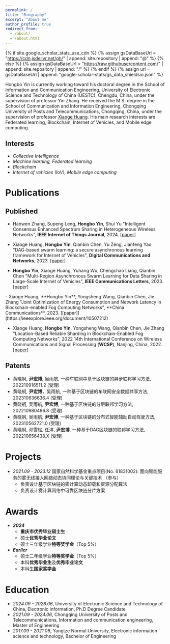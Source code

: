 ```yaml
---
permalink: /
title: "Biography"
excerpt: "About me"
author_profile: true
redirect_from: 
  - /about/
  - /about.html
---
```


{% if site.google_scholar_stats_use_cdn %}
{% assign gsDataBaseUrl = "https://cdn.jsdelivr.net/gh/" | append: site.repository | append: "@" %}
{% else %}
{% assign gsDataBaseUrl = "https://raw.githubusercontent.com/" | append: site.repository | append: "/" %}
{% endif %}
{% assign url = gsDataBaseUrl | append: "google-scholar-stats/gs_data_shieldsio.json" %}

<span class='anchor' id='-Biography'></span>

Hongbo Yin is currently working toward his doctoral degree in the School of Information and Communication Engineering, University of Electronic Science and Technology of China (UESTC), Chengdu, China, under the supervision of professor Yin Zhang. He received the M.S. degree in the School of Communication and Information Engineering, Chongqing University of Posts and Telecommunications, Chongqing, China, under the supervision of professor [Xiaoge Huang](https://faculty.cqupt.edu.cn/huangxg/zh_CN/index.htm). His main research interests are Federated learning, Blockchain, Internet of Vehicles, and Mobile edge computing.

Interests
------
- *Collective Intelligence*
- *Machine learning, Federated learning*
- *Blockchain*
- *Internet of vehicles (IoV), Mobile edge computing*
  
<span class='anchor' id='-Publications'></span>

Publications
======

<!--
Published
------

<div class='paper-box'>
  <div class='paper-box-image'>
    <div>
      <div class="badge">IEEE WCSP 2022</div>
      <img src='images/WCSP2022.png' alt="sym" width="100%">
    </div>
  </div>
  <div class='paper-box-text' markdown="1">

  - Xiaoge Huang, **Hongbo Yin**, Yongsheng Wang, Qianbin Chen, Jie Zhang "Location-Based Reliable Sharding in Blockchain-Enabled Fog Computing Networks", 2022 14th International Conference on Wireless Communications and Signal Processing (WCSP), Nanjing, China, 2022, pp. 12-16. (1st (supervisor), Published) [[pdf]](http://YinHonb.github.io/files/WCSP2022.pdf)
  </div>
</div>
 -->
 
Published
------

  - Hanwen Zhang, Supeng Leng, **Hongbo Yin**, Shui Yu "Intelligent Consensus Enhanced Spectrum Sharing in Heterogeneous Wireless Networks", **IEEE Internet of Things Journal**, 2024. [[paper]](https://ieeexplore.ieee.org/document/10584475)

  - Xiaoge Huang, **Hongbo Yin**, Qianbin Chen, Yu Zeng, Jianfeng Yao "DAG-based swarm learning: a secure asynchronous learning framework for Internet of Vehicles", **Digital Communications and Networks**, 2023. [[paper]](https://www.sciencedirect.com/science/article/pii/S2352864823001578)

  - **Hongbo Yin**, Xiaoge Huang, Yuhang Wu, Chengchao Liang, Qianbin Chen "Multi-Region Asynchronous Swarm Learning for Data Sharing in Large-Scale Internet of Vehicles", **IEEE Communications Letters**, 2023. [[paper]](https://ieeexplore.ieee.org/document/10247620)

  <div class='paper-box-text' markdown="1">
  - Xiaoge Huang, **Hongbo Yin**, Yongsheng Wang, Qianbin Chen, Jie Zhang "Joint Optimization of Energy Consumption and Network Latency in Blockchain-enabled Fog Computing Networks", **China Communications**, 2023. [[paper]](https://ieeexplore.ieee.org/document/10507212)

  - Xiaoge Huang, **Hongbo Yin**, Yongsheng Wang, Qianbin Chen, Jie Zhang "Location-Based Reliable Sharding in Blockchain-Enabled Fog Computing Networks", 2022 14th International Conference on Wireless Communications and Signal Processing (**WCSP**), Nanjing, China, 2022. [[paper]](https://ieeexplore.ieee.org/document/10039136)


Patents
------

- 黄晓舸, **尹宏博**, 吴雨航, 一种车联网中基于区块链的异步联邦学习方法, 202210916511.2 (受理)
- 黄晓舸, **尹宏博**，吴雨航, 一种基于区块链的车联网安全数据共享方法, 202310636636.4 (受理)
- 黄晓舸, 吴雨航, **尹宏博**, 一种基于区块链的分层联邦学习方法, 202210980496.8 (受理)
- 黄晓舸, 吴雨航, **尹宏博**, 一种基于区块链的分布式智能辅助自动驾驶方法, 202310562721.0 (受理)
- 黄晓舸, 邓雪松, 任洋, **尹宏博**, 一种基于DAG区块链的联邦学习方法, 202210656438.X (受理)


<span class='anchor' id='-Researches'></span>

<!--
Researches
======
## <span style="color: #00369f;">1.Blockchain</span>
<div class='paper-box-plus'><div class='paper-box-video'><video src='videos/WeBASE-video.mp4' alt="sym" width="100%" controls></video></div>
<div class='paper-box-text' markdown="1">
<b>Visualized platform</b>
</div>
</div>
This part is to be continued.
 -->


<span class='anchor' id='-Projects'></span>

Projects
======
- *2021.09 - 2023.12* 国家自然科学基金重点项目(No. 61831002): 面向智能服务的雾无线接入网络动态协同理论与关键技术 （参与）
  - 负责设计基于区块链的雾计算动态卸载和资源分配算法
  - 负责设计雾计算网络中可靠区块链分片方案


<span class='anchor' id='-Awards'></span>

Awards
======
- ***2024***
  - **重庆市优秀毕业硕士生**
  - 硕士**优秀毕业论文**
  - 硕士三年级学业**特等奖学金**（Top 5%）
- ***Earlier***
  - 硕士二年级学业**特等奖学金**（Top 5%）
  - 本科**优秀毕业生**及**优秀毕业论文**
  - 本科生**国家奖学金**

<span class='anchor' id='-Education'></span>

Education
======
- *2024.09 - 2028.06*, University of Electronic Science and Technology of China, Electronic Information, Ph.D Degree Candidate
- *2021.09 - 2024.06*, Chongqing University of Posts and Telecommunications, Information and communication engineering, Master of Engineering
- *2017.09 - 2021.06*, Yangtze Normal University, Electronic information science and technology, Bachelor of Engineering

